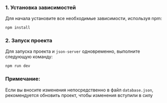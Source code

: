 ### 1. Установка зависимостей

Для начала установите все необходимые зависимости, используя npm:

```bash
npm install
```

### 2. Запуск проекта

Для запуска проекта и `json-server` одновременно, выполните следующую команду:

```bash
npm run dev
```

### Примечание:
Если вы вносите изменения непосредственно в файл `database.json`, рекомендуется обновить проект, чтобы изменения вступили в силу
